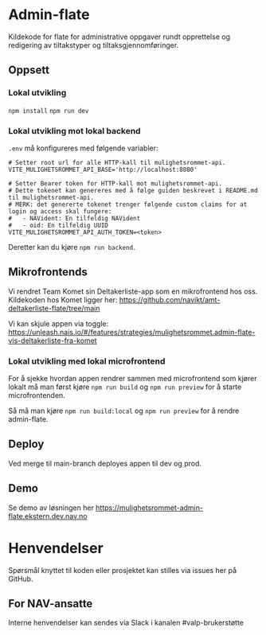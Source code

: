 # Admin-flate

Kildekode for flate for administrative oppgaver rundt opprettelse og redigering av tiltakstyper og tiltaksgjennomføringer.

## Oppsett

### Lokal utvikling

`npm install`
`npm run dev`

### Lokal utvikling mot lokal backend

`.env` må konfigureres med følgende variabler:

```.env
# Setter root url for alle HTTP-kall til mulighetsrommet-api.
VITE_MULIGHETSROMMET_API_BASE='http://localhost:8080'

# Setter Bearer token for HTTP-kall mot mulighetsrommet-api.
# Dette tokenet kan genereres med å følge guiden beskrevet i README.md til mulighetsrommet-api.
# MERK: det genererte tokenet trenger følgende custom claims for at login og access skal fungere:
#   - NAVident: En tilfeldig NAVident
#   - oid: En tilfeldig UUID
VITE_MULIGHETSROMMET_API_AUTH_TOKEN=<token>
```

Deretter kan du kjøre `npm run backend`.

## Mikrofrontends
Vi rendret Team Komet sin Deltakerliste-app som en mikrofrontend hos oss.
Kildekoden hos Komet ligger her: https://github.com/navikt/amt-deltakerliste-flate/tree/main

Vi kan skjule appen via toggle: https://unleash.nais.io/#/features/strategies/mulighetsrommet.admin-flate-vis-deltakerliste-fra-komet

### Lokal utvikling med lokal microfrontend

For å sjekke hvordan appen rendrer sammen med microfrontend som kjører lokalt må man
først kjøre `npm run build` og `npm run preview` for å starte microfrontenden.

Så må man kjøre `npm run build:local` og `npm run preview` for å rendre admin-flate.

## Deploy

Ved merge til main-branch deployes appen til dev og prod.

## Demo

Se demo av løsningen her https://mulighetsrommet-admin-flate.ekstern.dev.nav.no

# Henvendelser

Spørsmål knyttet til koden eller prosjektet kan stilles via issues her på GitHub.

## For NAV-ansatte

Interne henvendelser kan sendes via Slack i kanalen #valp-brukerstøtte
